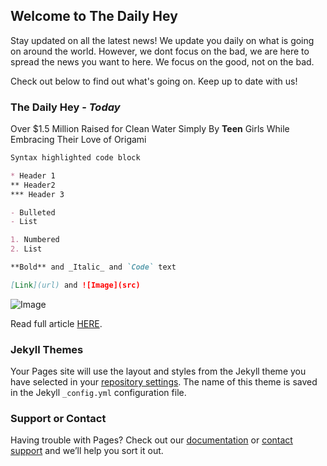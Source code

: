 ## Welcome to The Daily Hey

Stay updated on all the latest news! We update you daily on what is going on around the world. However, we dont focus on the bad, we are here to spread the news you want to here. We focus on the good, not on the bad.

Check out below to find out what's going on. Keep up to date with us!

### The Daily Hey - _Today_

Over $1.5 Million Raised for Clean Water Simply By **Teen** Girls While Embracing Their Love of Origami

```markdown
Syntax highlighted code block

* Header 1
** Header2
*** Header 3

- Bulleted
- List

1. Numbered
2. List

**Bold** and _Italic_ and `Code` text

[Link](url) and ![Image](src)
```

![Image](https://i.pinimg.com/564x/72/cc/8b/72cc8b03666b888d49191b45a41427c8.jpg) 

Read full article [HERE](https://www.goodnewsnetwork.org/teen-girls-raise-1-5-million-for-clean-water-with-origami/).



### Jekyll Themes

Your Pages site will use the layout and styles from the Jekyll theme you have selected in your [repository settings](https://github.com/thehappydaily/readme/settings). The name of this theme is saved in the Jekyll `_config.yml` configuration file.

### Support or Contact

Having trouble with Pages? Check out our [documentation](https://help.github.com/categories/github-pages-basics/) or [contact support](https://github.com/contact) and we’ll help you sort it out.
